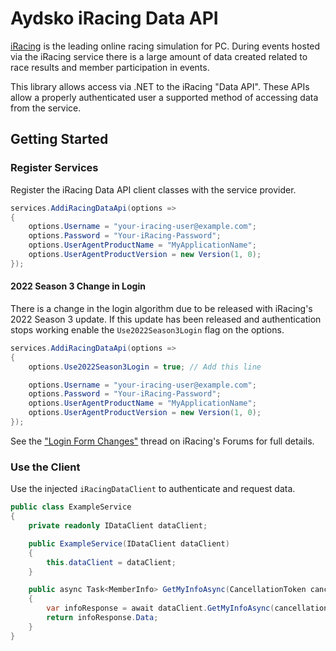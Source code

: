 # Aydsko iRacing Data API

[iRacing](https://www.iracing.com) is the leading online racing simulation for PC. During events hosted via the iRacing service there is a large amount of data created related to race results and member participation in events.

This library allows access via .NET to the iRacing "Data API". These APIs allow a properly authenticated user a supported method of accessing data from the service.

## Getting Started

### Register Services

Register the iRacing Data API client classes with the service provider.

```csharp
services.AddiRacingDataApi(options =>
{
    options.Username = "your-iracing-user@example.com";
    options.Password = "Your-iRacing-Password";
    options.UserAgentProductName = "MyApplicationName";
    options.UserAgentProductVersion = new Version(1, 0);
});
```

#### 2022 Season 3 Change in Login

There is a change in the login algorithm due to be released with iRacing's 2022 Season 3 update. If this update has been released and authentication stops working enable the `Use2022Season3Login` flag on the options.

```csharp
services.AddiRacingDataApi(options =>
{
    options.Use2022Season3Login = true; // Add this line

    options.Username = "your-iracing-user@example.com";
    options.Password = "Your-iRacing-Password";
    options.UserAgentProductName = "MyApplicationName";
    options.UserAgentProductVersion = new Version(1, 0);
});
```

See the ["Login Form Changes"](https://forums.iracing.com/discussion/22109/login-form-changes) thread on iRacing's Forums for full details.

### Use the Client

Use the injected `iRacingDataClient` to authenticate and request data.

```csharp
public class ExampleService
{
    private readonly IDataClient dataClient;

    public ExampleService(IDataClient dataClient)
    {
        this.dataClient = dataClient;
    }

    public async Task<MemberInfo> GetMyInfoAsync(CancellationToken cancellationToken = default)
    {
        var infoResponse = await dataClient.GetMyInfoAsync(cancellationToken);
        return infoResponse.Data;
    }
}
```
